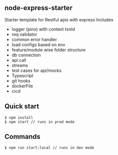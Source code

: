 ## node-express-starter 
Starter template for Restful apis with express 
Includes 
- logger (pino) with context txnId
- req validator 
- common error handler
- load configs based on env
- feature/module wise folder structure
- db connection
- api call
- streams
- test cases for api/mocks
- Typescript 
- git hooks
- dockerFile
- cicd

## Quick start
```
$ npm install
$ npm start // runs in prod mode
```

## Commands
```
$ npm run start:local // runs in dev mode
```

